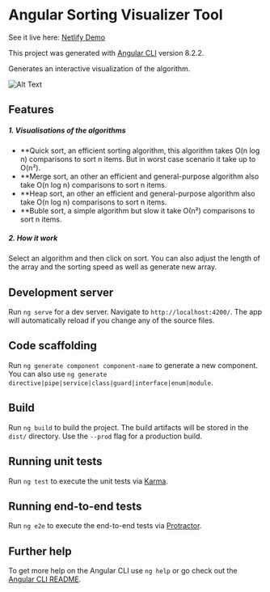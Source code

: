 # Angular Sorting Visualizer Tool

See it live here: [Netlify Demo](https://ng8-sorting-visualizer.netlify.app)

This project was generated with [Angular CLI](https://github.com/angular/angular-cli) version 8.2.2.

Generates an interactive visualization of the algorithm.

![Alt Text](https://media.giphy.com/media/cKVkHxEG3hyBCNs5mh/source.gif)

## Features

##### 1. Visualisations of the algorithms

- **Quick sort, an efficient sorting algorithm, this algorithm takes O(n log n) comparisons to sort n items. But in worst case scenario it take up to O(n²).
- **Merge sort, an other an efficient and general-purpose algorithm also take O(n log n) comparisons to sort n items.
- **Heap sort, an other an efficient and general-purpose algorithm also take O(n log n) comparisons to sort n items.
- **Buble sort, a simple algorithm but slow it take О(n²) comparisons to sort n items.

##### 2. How it work

Select an algorithm and then click on sort. You can also adjust the length of the array and the sorting speed as well as generate new array.

## Development server

Run `ng serve` for a dev server. Navigate to `http://localhost:4200/`. The app will automatically reload if you change any of the source files.

## Code scaffolding

Run `ng generate component component-name` to generate a new component. You can also use `ng generate directive|pipe|service|class|guard|interface|enum|module`.

## Build

Run `ng build` to build the project. The build artifacts will be stored in the `dist/` directory. Use the `--prod` flag for a production build.

## Running unit tests

Run `ng test` to execute the unit tests via [Karma](https://karma-runner.github.io).

## Running end-to-end tests

Run `ng e2e` to execute the end-to-end tests via [Protractor](http://www.protractortest.org/).

## Further help

To get more help on the Angular CLI use `ng help` or go check out the [Angular CLI README](https://github.com/angular/angular-cli/blob/master/README.md).
